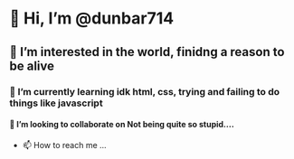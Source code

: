 #  👋 Hi, I’m @dunbar714
## 👀 I’m interested in the world, finidng a reason to be alive
###  🌱 I’m currently learning idk html, css, trying and failing to do things like javascript
#### 💞️ I’m looking to collaborate on Not being quite so stupid....
- 📫 How to reach me ...

<!---
dunbar714/dunbar714 is a ✨ special ✨ repository because its `README.md` (this file) appears on your GitHub profile.
You can click the Preview link to take a look at your changes.
--->
